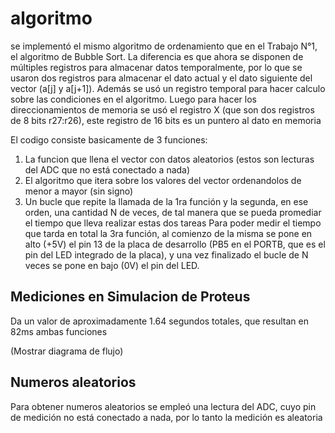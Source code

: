 # algoritmo
se implementó el mismo algoritmo de ordenamiento que en el Trabajo N°1, el algoritmo de Bubble Sort. La diferencia es que ahora se disponen de múltiples registros para almacenar datos temporalmente, por lo que se usaron dos registros para almacenar el dato actual y el dato siguiente del vector (a[j] y a[j+1]).  Además se usó un registro temporal para hacer calculo sobre las condiciones en el algoritmo. Luego para hacer los direccionamientos de memoria se usó el registro X (que son dos registros de 8 bits r27:r26), este registro de 16 bits es un puntero al dato en memoria

El codigo consiste basicamente de 3 funciones: 
1. La funcion que llena el vector con datos aleatorios (estos son lecturas del ADC que no está conectado a nada)
2. El algoritmo que itera sobre los valores del vector ordenandolos de menor a mayor (sin signo)
3. Un bucle que repite la llamada de la 1ra función y la segunda, en ese orden, una cantidad N de veces, de tal manera que se pueda promediar el tiempo que lleva realizar estas dos tareas
Para poder medir el tiempo que tarda en total la 3ra función, al comienzo de la misma se pone en alto (+5V) el pin 13 de la placa de desarrollo (PB5 en el PORTB, que es el pin del LED integrado de la placa), y una vez finalizado el bucle de N veces se pone en bajo (0V) el pin del LED.

## Mediciones en Simulacion de Proteus
Da un valor de aproximadamente 1.64 segundos totales, que resultan en 82ms ambas funciones



(Mostrar diagrama de flujo)


## Numeros aleatorios
Para obtener numeros aleatorios se empleó una lectura del ADC, cuyo pin de medición no está conectado a nada, por lo tanto la medición es aleatoria
